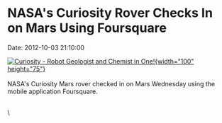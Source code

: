 NASA\'s Curiosity Rover Checks In on Mars Using Foursquare
==========================================================

Date: 2012-10-03 21:10:00

[![Curiosity - Robot Geologist and Chemist in
One!](http://www.jpl.nasa.gov/images/msl/20120607/pia15791-th.jpg){width="100"
height="75"}](http://www.jpl.nasa.gov/news/news.php?release=2012-310&rn=news.xml&rst=3538)\
\
NASA\'s Curiosity Mars rover checked in on Mars Wednesday using the
mobile application Foursquare.

\
\
